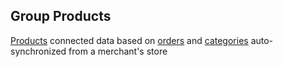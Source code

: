## Group Products

[Products](https://ecomstore.docs.apiary.io/#reference/products)
connected data based on
[orders](https://ecomstore.docs.apiary.io/#reference/orders) and
[categories](https://ecomstore.docs.apiary.io/#reference/categories)
auto-synchronized from a merchant's store
